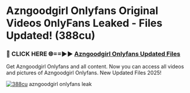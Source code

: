 # Azngoodgirl Onlyfans Original Videos 0nlyFans Leaked - Files Updated! (388cu)

<h3>🔴 CLICK HERE 🌐==►► <a href="https://tinyurl.com/x26r9saj" rel="nofollow">Azngoodgirl Onlyfans Updated Files</a></h3>

Get Azngoodgirl Onlyfans and all content. Now you can access all videos and pictures of Azngoodgirl Onlyfans. New Updated Files 2025!

[![388cu](https://i.imgur.com/LkgZPqh.gif)](https://tinyurl.com/x26r9saj)
azngoodgirl onlyfans leak